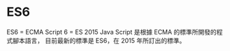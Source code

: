 # ES6
ES6 = ECMA Script 6 = ES 2015
Java Script 是根據 ECMA 的標準所開發的程式腳本語言，
目前最新的標準是 ES6，在 2015 年所訂出的標準。